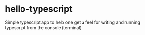 # hello-typescript
Simple typescript app to help one get a feel for writing and running typescript from the console (terminal)
